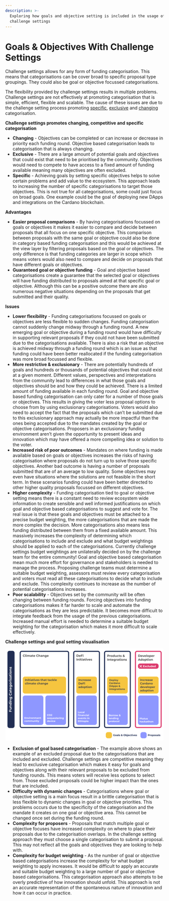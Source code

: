 ```yaml
---
description: >-
  Exploring how goals and objective setting is included in the usage of
  challenge settings
---
```


# Goals & Objectives With Challenge Settings

Challenge settings allows for any form of funding categorisation. This means that categorisations can be cover broad to specific proposal type groupings. They could also be goal or objective focussed categorisations.

The flexibility provided by challenge settings results in multiple problems. Challenge settings are not effectively at promoting categorisation that is simple, efficient, flexible and scalable. The cause of these issues are due to the challenge setting process promoting [specific](../categorisation-approaches/broad-vs-specific-categorisations.md), [exclusive](../categorisation-approaches/inclusive-vs-exclusive-categorisations.md) and [changing](../categorisation-approaches/recurring-vs-changing-categorisations.md) categorisation.



**Challenge settings promotes changing, competitive and specific categorisation**

* **Changing** - Objectives can be completed or can increase or decrease in priority each funding round. Objective based categorisation leads to categorisation that is always changing.
* **Exclusive** - There are a large amount of potential goals and objectives that could exist that need to be prioritised by the community. Objectives would need to compete to have access to a fixed amount of funding available meaning many objectives are often excluded.
* **Specific** - Achieving goals by setting specific objectives helps to solve certain problems and add value to the ecosystem. This approach leads to increasing the number of specific categorisations to target those objectives. This is not true for all categorisations, some could just focus on broad goals. One example could be the goal of deploying new DApps and integrations on the Cardano blockchain.



**Advantages**

* **Easier proposal comparisons** - By having categorisations focussed on goals or objectives it makes it easier to compare and decide between proposals that all focus on one specific objective. This comparison between proposals with the same goal or objective could also be done in category based funding categorisation and this would be achieved at the view layer by filtering proposals based on the goal or objectives. The only difference is that funding categories are larger in scope which means voters would also need to compare and decide on proposals that have different goals or objectives.
* **Guaranteed goal or objective funding** - Goal and objective based categorisations create a guarantee that the selected goal or objectives will have funding distributed to proposals aimed at that specific goal or objective. Although this can be a positive outcome there are also numerous negative situations depending on the proposals that get submitted and their quality.



**Issues**

* **Lower flexibility** - Funding categorisations focussed on goals or objectives are less flexible to sudden changes. Funding categorisation cannot suddenly change midway through a funding round. A new emerging goal or objective during a funding round would have difficulty in supporting relevant proposals if they could not have been submitted due to the categorisations available. There is also a risk that an objective is achieved midway through a funding round which is an issue as that funding could have been better reallocated if the funding categorisation was more broad focussed and flexible.
* **More restrictive & exclusionary** - There are potentially hundreds of goals and hundreds or thousands of potential objectives that could exist at a given moment. Different values, perspectives and interpretations from the community lead to differences in what those goals and objectives should be and how they could be achieved. There is a limited amount of funding available in each funding round. Goal and objective based funding categorisation can only cater for a number of those goals or objectives. This results in giving the voter less proposal options to choose from by using exclusionary categorisations. Voters would also need to accept the fact that the proposals which can’t be submitted due to this exclusionary approach may actually be more impactful than the ones being accepted due to the mandates created by the goal or objective categorisations. Proposers in an exclusionary funding environment aren’t given the opportunity to present ideas and innovation which may have offered a more compelling idea or solution to the voter.
* **Increased risk of poor outcomes** - Mandates on where funding is made available based on goals or objectives increases the risks of having categorisation where proposals do not turn up to solve those specific objectives. Another bad outcome is having a number of proposals submitted that are of an average to low quality. Some objectives may even have situations where the solutions are not feasible in the short term. In these scenarios funding could have been better directed to other higher quality proposals focussed on different objectives.
* **Higher complexity** - Funding categorisation tied to goal or objective setting means there is a constant need to review ecosystem wide information to create sensible and well informed justifications on which goal and objective based categorisations to suggest and vote for. The real issue is that these goals and objectives must be attached to a precise budget weighting, the more categorisations that are made the more complex the decision. More categorisations also means less funding distributed between them from a fixed available amount. This massively increases the complexity of determining which categorisations to include and exclude and what budget weightings should be applied to each of the categorisations. Currently challenge settings budget weightings are unilaterally decided on by the challenge team for the entire community! Goal and objective based categorisation mean much more effort for governance and stakeholders is needed to manage the process. Proposing challenge teams must determine a suitable budget weighting, assessors must review every categorisation and voters must read all these categorisations to decide what to include and exclude. This complexity continues to increase as the number of potential categorisations increases.
* **Poor scalability** - Objectives set by the community will be often changing between funding rounds. Forcing objectives into funding categorisations makes it far harder to scale and automate the categorisations as they are less predictable. It becomes more difficult to integrate feedback from the usage of the previous categorisations. Increased manual effort is needed to determine a suitable budget weighting for the categorisation which makes it more difficult to scale effectively.



**Challenge settings and goal setting visualisation**

![](../.gitbook/assets/challenges-and-goals.png)

* **Exclusion of goal based categorisation** - The example above shows an example of an excluded proposal due to the categorisations that are included and excluded. Challenge settings are competitive meaning they lead to exclusive categorisation which makes it easy for goals and objectives along with their relevant proposals to be excluded from funding rounds. This means voters will receive less options to select from. Those excluded proposals could be higher impact than the ones that are included.
* **Difficulty with dynamic changes** - Categorisations where goal or objective setting is a main focus result in a brittle categorisation that is less flexible to dynamic changes in goal or objective priorities. This problems occurs due to the specificity of the categorisation and the mandate it creates on one goal or objective area. This cannot be changed once set during the funding round.
* **Complexity for proposers** - Proposals that match multiple goal or objective focuses have increased complexity on where to place their proposals due to the categorisation overlaps. In the challenge setting approach they must choose a single categorisation to submit a proposal. This may not reflect all the goals and objectives they are looking to help with.
* **Complexity for budget weighting** - As the number of goal or objective based categorisations increase the complexity for what budget weighting to apply increases. It would be difficult to apply an accurate and suitable budget weighting to a large number of goal or objective based categorisations. This categorisation approach also attempts to be overly predictive of how innovation should unfold. This approach is not an accurate representation of the spontaneous nature of innovation and how it can occur in practice.

